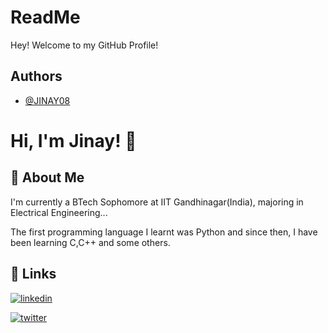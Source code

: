 
# ReadMe
Hey! 
Welcome to my GitHub Profile!


## Authors

- [@JINAY08](https://www.github.com/JINAY08)

  
# Hi, I'm Jinay! 👋
  
## 🚀 About Me
I'm currently a BTech Sophomore at IIT Gandhinagar(India), majoring in Electrical Engineering...

The first programming language I learnt was Python and since then, I have been learning C,C++ and some others.

  
## 🔗 Links
[![linkedin](https://img.shields.io/badge/linkedin-0A66C2?style=for-the-badge&logo=linkedin&logoColor=white)](https://www.linkedin.com/in/jinay-dagli-386701201?lipi=urn%3Ali%3Apage%3Ad_flagship3_profile_view_base_contact_details%3BrwMH9DbaQS2G6Pfvq1QJuA%3D%3D)

[![twitter](https://img.shields.io/badge/twitter-1DA1F2?style=for-the-badge&logo=twitter&logoColor=white)](https://twitter.com/jinay812)

  